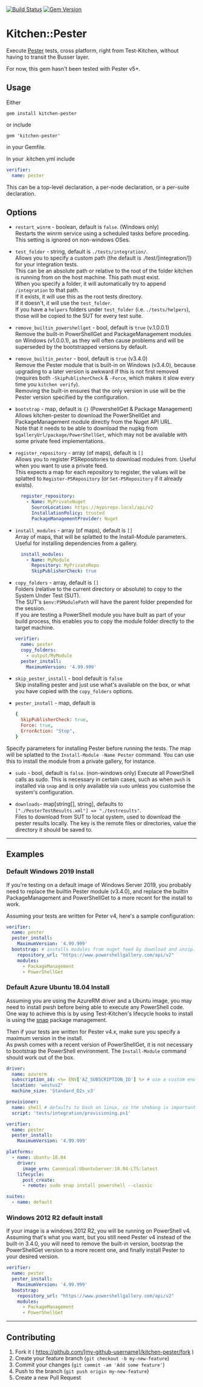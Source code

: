 [![Build Status](https://dev.azure.com/test-kitchen/kitchen-pester/_apis/build/status/test-kitchen.kitchen-pester?branchName=master)](https://dev.azure.com/test-kitchen/kitchen-pester/_build/latest?definitionId=4&branchName=master)
[![Gem Version](https://badge.fury.io/rb/kitchen-pester.svg)](http://badge.fury.io/rb/kitchen-pester)

# Kitchen::Pester

Execute [Pester](https://github.com/pester/Pester) tests, cross platform, right from Test-Kitchen, without having to transit the Busser layer.

For now, this gem hasn't been tested with Pester v5+.

## Usage

Either
```
gem install kitchen-pester
```
or include
```
gem 'kitchen-pester'
```
in your Gemfile.

In your .kitchen.yml include
```yaml
verifier:
  name: pester
```
This can be a top-level declaration, a per-node declaration, or a per-suite declaration.

## Options

* `restart_winrm` - boolean, default is `false`. (Windows only)  
Restarts the winrm service using a scheduled tasks before proceding.  
This setting is ignored on non-windows OSes.

* `test_folder` - string, default is `./tests/integration/`.  
Allows you to specify a custom path (the default is ./test/[integration/]) for your integration tests.  
This can be an absolute path or relative to the root of the folder kitchen is running from on the host machine.
This path must exist.  
When you specify a folder, it will automatically try to append `/integration` to that path.  
If it exists, it will use this as the root tests directory.  
If it doesn't, it will use the `test_folder`.  
If you have a `helpers` folders under `test_folder` (i.e. `./tests/helpers`), those will be copied to the SUT for every test suite.

* `remove_builtin_powershellget` - bool, default is `true` (v.1.0.0.1)  
Remove the built-in PowerShellGet and PackageManagement modules on Windows (v1.0.0.1), as they will often cause problems and will be superseded by the bootstrapped versions by default.

* `remove_builtin_pester` - bool, default is `true` (v3.4.0)  
Remove the Pester module that is built-in on Windows (v3.4.0), because upgrading to a later version is awkward if this is not first removed (requires both `-SkipPublisherCheck` & `-Force`, which makes it slow every time you `kitchen verify`).  
Removing the built-in ensures that the only version in use will be the Pester version specified by the configuration.

* `bootstrap` - map,  default is `{}` (PowershellGet & Package Management)  
Allows kitchen-pester to download the PowerShellGet and PackageManagement module directly from the Nuget API URL.  
Note that it needs to be able to download the nupkg from `$galleryUrl/package/PowerShellGet`, which may not be available with some private feed implementations.

* `register_repository` - array (of maps), default is `[]`  
Allows you to register PSRepositories to download modules from. Useful when you want to use a private feed.  
This expects a map for each repository to register, the values will be splatted to `Register-PSRepository` (or `Set-PSRepository` if it already exists).
  ```yaml
    register_repository:
      - Name: MyPrivateNuget
        SourceLocation: https://mypsrepo.local/api/v2
        InstallationPolicy: trusted
        PackageManagementProvider: Nuget
  ```

* `install_modules` - array (of maps), default is `[]`  
Array of maps, that will be splatted to the Install-Module parameters.
Useful for installing dependencies from a gallery.  
  ```yaml
    install_modules:
      - Name: MyModule
        Repository: MyPrivateRepo
        SkipPublisherCheck: true
  ```

* `copy_folders` - array, default is `[]`  
Folders (relative to the current directory or absolute) to copy to the System Under Test (SUT).  
The SUT's `$env:PSModulePath` will have the parent folder prepended for the session.  
If you are testing a PowerShell module you have built as part of your build process, this enables you to copy the module folder directly to the target machine.
  ```yaml
  verifier:
    name: pester
    copy_folders:
      - output/MyModule
    pester_install:
      MaximumVersion: '4.99.999'
  ```

* `skip_pester_install` - bool default is `false`  
Skip installing pester and just use what's available on the box, or what you have copied with the `copy_folders` options.


* `pester_install` - map, default is
  ```ruby
  {
    SkipPublisherCheck: true,
    Force: true,
    ErrorAction: "Stop",
  }
  ```
Specify parameters for installing Pester before running the tests.
The map will be splatted to the `Install-Module -Name Pester` command.
You can use this to install the module from a private gallery, for instance.

* `sudo` - bool, default is `false`. (non-windows only)
Execute all PowerShell calls as sudo.
This is necessary in certain cases, such as when `pwsh` is installed via `snap` and is only available via `sudo` unless you customise the system's configuration.

* `downloads`- map[string[], string], defaults to `["./PesterTestResults.xml"] => "./testresults"`.  
Files to download from SUT to local system, used to download the pester results locally. The key is the remote files or directories, value the directory it should be saved to.

---

## Examples

### Default Windows 2019 Install

If you're testing on a default image of Windows Server 2019, you probably need to replace the builtin Pester module (v3.4.0), and replace the builtin PackageManagement and PowerShellGet to a more recent for the install to work.

Assuming your tests are written for Peter v4, here's a sample configuration:
```yaml
verifier:
  name: pester
  pester_install:
    MaximumVersion: '4.99.999'
  bootstrap: # installs modules from nuget feed by download and unzip.
    repository_url: "https://www.powershellgallery.com/api/v2"
    modules:
      - PackageManagement
      - PowerShellGet
```

### Default Azure Ubuntu 18.04 Install

Assuming you are using the AzureRM driver and a Ubuntu image, you may need to install pwsh before being able to execute any PowerShell code.  
One way to achieve this is by using Test-Kitchen's lifecycle hooks to install is using the [snap](https://snapcraft.io/powershell) package management.

Then if your tests are written for Pester v4.x, make sure you specify a maximum version in the install.  
As pwsh comes with a recent version of PowerShellGet, it is not necessary to bootstrap the PowerShell environment.
The `Install-Module` command should work out of the box.

```yaml
driver:
  name: azurerm
  subscription_id: <%= ENV['AZ_SUBSCRIPTION_ID'] %> # use a custom env variable
  location: 'westus2'
  machine_size: 'Standard_D2s_v3'

provisioner:
  name: shell # defaults to bash on linux, so the shebang is important!
  script: 'tests/integration/provisioning.ps1'

verifier:
  name: pester
  pester_install:
    MaximumVersion: '4.99.999'

platforms:
  - name: ubuntu-18.04
    driver:
      image_urn: Canonical:UbuntuServer:18.04-LTS:latest
    lifecycle:
      post_create:
      - remote: sudo snap install powershell --classic

suites:
  - name: default
```

### Windows 2012 R2 default install

If your image is a windows 2012 R2, you will be running on PowerShell v4.
Assuming that's what you want, but you still need Pester v4 instead of the built-in 3.4.0, you will need to remove the built-in version, bootsrap the PowerShellGet version to a more recent one, and finally install Pester to your desired version.

```yaml
verifier:
  name: pester
  pester_install:
    MaximumVersion: '4.99.999'
  bootstrap:
    repository_url: "https://www.powershellgallery.com/api/v2"
    modules:
      - PackageManagement
      - PowerShellGet
```

---

## Contributing

1. Fork it ( https://github.com/[my-github-username]/kitchen-pester/fork )
2. Create your feature branch (`git checkout -b my-new-feature`)
3. Commit your changes (`git commit -am 'Add some feature'`)
4. Push to the branch (`git push origin my-new-feature`)
5. Create a new Pull Request
